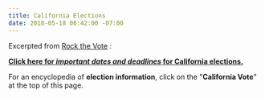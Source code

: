 ```yaml
---
title: California Elections
date: 2018-05-18 06:42:00 -07:00
---
```


Excerpted from [Rock the Vote](https://www.rockthevote.org/) :

[**Click here for *important dates and deadlines* for California elections.**](https://www.rockthevote.org/voting-information/california/)

For an encyclopedia of **election information**, click on the "**California Vote**" at the top of this page.
